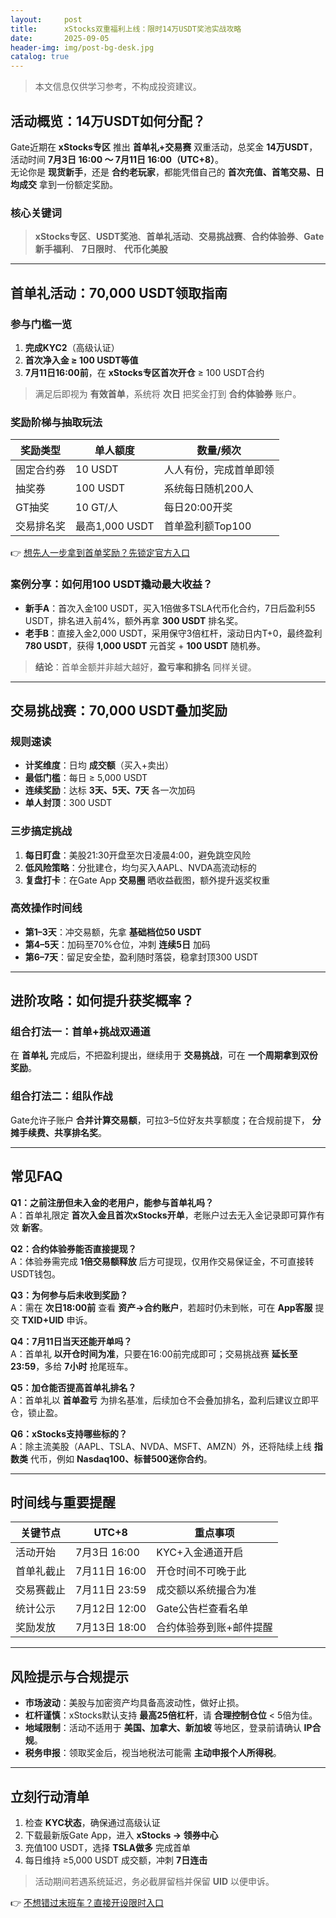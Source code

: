 ```yaml
---
layout:     post
title:      xStocks双重福利上线：限时14万USDT奖池实战攻略
date:       2025-09-05
header-img: img/post-bg-desk.jpg
catalog: true
---
```


> 本文信息仅供学习参考，不构成投资建议。

## 活动概览：14万USDT如何分配？
Gate近期在 **xStocks专区** 推出 **首单礼+交易赛** 双重活动，总奖金 **14万USDT**，活动时间 **7月3日 16:00 ～ 7月11日 16:00（UTC+8）**。  
无论你是 **现货新手**，还是 **合约老玩家**，都能凭借自己的 **首次充值、首笔交易、日均成交** 拿到一份额定奖励。

### 核心关键词
> **xStocks专区**、**USDT奖池**、**首单礼活动**、**交易挑战赛**、**合约体验券**、**Gate新手福利**、 **7日限时**、 **代币化美股**

---

## 首单礼活动：70,000 USDT领取指南
### 参与门槛一览
1. **完成KYC2**（高级认证）  
2. **首次净入金 ≥ 100 USDT等值**  
3. **7月11日16:00前**，在 **xStocks专区首次开仓** ≥ 100 USDT合约

> 满足后即视为 **有效首单**，系统将 **次日** 把奖金打到 **合约体验券** 账户。

### 奖励阶梯与抽取玩法
| 奖励类型 | 单人额度 | 数量/频次 |
| --- | --- | --- |
| 固定合约券 | 10 USDT | 人人有份，完成首单即领 |
| 抽奖券 | 100 USDT | 系统每日随机200人 |
| GT抽奖 | 10 GT/人 | 每日20:00开奖 |
| 交易排名奖 | 最高1,000 USDT | 首单盈利额Top100 |

👉 [想先人一步拿到首单奖励？先锁定官方入口](https://okxdog.com/)

### 案例分享：如何用100 USDT撬动最大收益？
- **新手A**：首次入金100 USDT，买入1倍做多TSLA代币化合约，7日后盈利55 USDT，排名进入前4%，额外再拿 **300 USDT** 排名奖。  
- **老手B**：直接入金2,000 USDT，采用保守3倍杠杆，滚动日内T+0，最终盈利 **780 USDT**，获得 **1,000 USDT** 元首奖 + **100 USDT** 随机券。  

> **结论**：首单金额并非越大越好，**盈亏率和排名** 同样关键。

---

## 交易挑战赛：70,000 USDT叠加奖励
### 规则速读
- **计奖维度**：日均 **成交额**（买入+卖出）  
- **最低门槛**：每日 ≥ 5,000 USDT  
- **连续奖励**：达标 **3天、5天、7天** 各一次加码  
- **单人封顶**：300 USDT

### 三步搞定挑战
1. **每日盯盘**：美股21:30开盘至次日凌晨4:00，避免跳空风险  
2. **低风险策略**：分批建仓，均匀买入AAPL、NVDA高流动标的  
3. **复盘打卡**：在Gate App **交易圈** 晒收益截图，额外提升返奖权重

### 高效操作时间线
- **第1–3天**：冲交易额，先拿 **基础档位50 USDT**  
- **第4–5天**：加码至70%仓位，冲刺 **连续5日** 加码  
- **第6–7天**：留足安全垫，盈利随时落袋，稳拿封顶300 USDT

---

## 进阶攻略：如何提升获奖概率？
### 组合打法一：首单+挑战双通道
在 **首单礼** 完成后，不把盈利提出，继续用于 **交易挑战**，可在 **一个周期拿到双份奖励**。

### 组合打法二：组队作战
Gate允许子账户 **合并计算交易额**，可拉3–5位好友共享额度；在合规前提下， **分摊手续费、共享排名奖**。

---

## 常见FAQ
**Q1：之前注册但未入金的老用户，能参与首单礼吗？**  
A：首单礼限定 **首次入金且首次xStocks开单**，老账户过去无入金记录即可算作有效 **新客**。

**Q2：合约体验券能否直接提现？**  
A：体验券需完成 **1倍交易额释放** 后方可提现，仅用作交易保证金，不可直接转USDT钱包。

**Q3：为何参与后未收到奖励？**  
A：需在 **次日18:00前** 查看 **资产→合约账户**，若超时仍未到帐，可在 **App客服** 提交 **TXID+UID** 申诉。

**Q4：7月11日当天还能开单吗？**  
A：首单礼 **以开仓时间为准**，只要在16:00前完成即可；交易挑战赛 **延长至23:59**，多给 **7小时** 抢尾班车。

**Q5：加仓能否提高首单礼排名？**  
A：首单礼以 **首单盈亏** 为排名基准，后续加仓不会叠加排名，盈利后建议立即平仓，锁止盈。

**Q6：xStocks支持哪些标的？**  
A：除主流美股（AAPL、TSLA、NVDA、MSFT、AMZN）外，还将陆续上线 **指数类** 代币，例如 **Nasdaq100、标普500迷你合约**。

---

## 时间线与重要提醒
| 关键节点 | UTC+8 | 重点事项 |
| --- | --- | --- |
| 活动开始 | 7月3日 16:00 | KYC+入金通道开启 |
| 首单礼截止 | 7月11日 16:00 | 开仓时间不可晚于此 |
| 交易赛截止 | 7月11日 23:59 | 成交额以系统撮合为准 |
| 统计公示 | 7月12日 12:00 | Gate公告栏查看名单 |
| 奖励发放 | 7月13日 18:00 | 合约体验券到账+邮件提醒 |

---

## 风险提示与合规提示
- **市场波动**：美股与加密资产均具备高波动性，做好止损。  
- **杠杆谨慎**：xStocks默认支持 **最高25倍杠杆**，请 **合理控制仓位** < 5倍为佳。  
- **地域限制**：活动不适用于 **美国、加拿大、新加坡** 等地区，登录前请确认 **IP合规**。  
- **税务申报**：领取奖金后，视当地税法可能需 **主动申报个人所得税**。  

---

## 立刻行动清单
1. 检查 **KYC状态**，确保通过高级认证  
2. 下载最新版Gate App，进入 **xStocks → 领券中心**  
3. 充值100 USDT，选择 **TSLA做多** 完成首单  
4. 每日维持 ≥5,000 USDT 成交额，冲刺 **7日连击**  

> 活动期间若遇系统延迟，务必截屏留档并保留 **UID** 以便申诉。

👉 [不想错过末班车？直接开设限时入口](https://okxdog.com/)